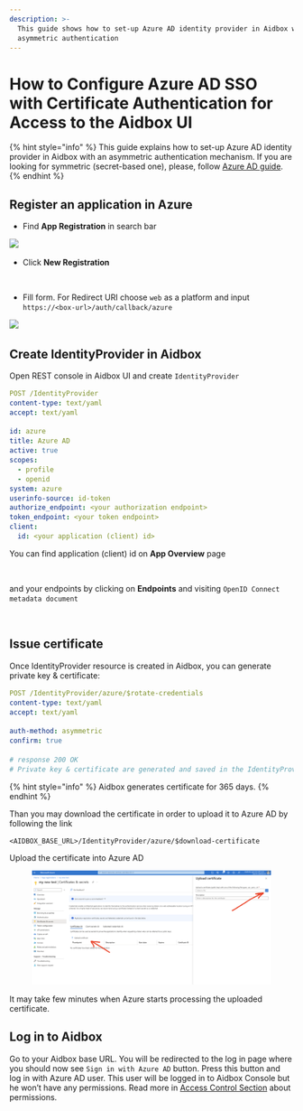 ```yaml
---
description: >-
  This guide shows how to set-up Azure AD identity provider in Aidbox with
  asymmetric authentication
---
```


# How to Configure Azure AD SSO with Certificate Authentication for Access to the Aidbox UI

{% hint style="info" %}
This guide explains how to set-up Azure AD identity provider in Aidbox with an asymmetric authentication mechanism. If you are looking for symmetric (secret-based one), please, follow [Azure AD guide](azure-ad.md).
{% endhint %}

## Register an application in Azure

* Find **App Registration** in search bar

![](../../../.gitbook/assets/azure7.png)

* Click **New Registration**

<figure><img src="../../../.gitbook/assets/spaces_-LHqtKiuedlcKJLm337__uploads_git-blob-83834d5ed70499fcfd4585a9a56febbebaf46af8_azure0.png" alt=""><figcaption></figcaption></figure>

* Fill form. For Redirect URI choose `web` as a platform and input `https://<box-url>/auth/callback/azure`

![](../../../.gitbook/assets/azure4.png)

## Create IdentityProvider in Aidbox

Open REST console in Aidbox UI and create `IdentityProvider`

```yaml
POST /IdentityProvider
content-type: text/yaml
accept: text/yaml

id: azure
title: Azure AD
active: true
scopes:
  - profile
  - openid
system: azure
userinfo-source: id-token
authorize_endpoint: <your authorization endpoint>
token_endpoint: <your token endpoint>
client:
  id: <your application (client) id>
```

You can find application (client) id on **App Overview** page

<figure><img src="../../../.gitbook/assets/spaces_-LHqtKiuedlcKJLm337__uploads_git-blob-4833cc9444c2a38a76f8edc0759fb36622368c90_azure5.png" alt=""><figcaption></figcaption></figure>

and your endpoints by clicking on **Endpoints** and visiting `OpenID Connect metadata document`

<figure><img src="../../../.gitbook/assets/spaces_-LHqtKiuedlcKJLm337__uploads_git-blob-8f857e9e29de04af413036e10747e7eadf94bcad_azure2.png" alt=""><figcaption></figcaption></figure>

## Issue certificate

Once IdentityProvider resource is created in Aidbox, you can generate private key & certificate:

```yaml
POST /IdentityProvider/azure/$rotate-credentials
content-type: text/yaml
accept: text/yaml

auth-method: asymmetric
confirm: true

# response 200 OK
# Private key & certificate are generated and saved in the IdentityProvider
```

{% hint style="info" %}
Aidbox generates certificate for 365 days.
{% endhint %}

Than you may download the certificate in order to upload it to Azure AD by following the link

```
<AIDBOX_BASE_URL>/IdentityProvider/azure/$download-certificate
```

Upload the certificate into Azure AD

<figure><img src="../../../.gitbook/assets/19b0358b-f8d7-48d3-a710-1e1fa54ade08.png" alt=""><figcaption></figcaption></figure>

It may take few minutes when Azure starts processing the uploaded certificate.

## Log in to Aidbox

Go to your Aidbox base URL. You will be redirected to the log in page where you should now see `Sign in with Azure AD` button. Press this button and log in with Azure AD user. This user will be logged in to Aidbox Console but he won’t have any permissions. Read more in [Access Control Section](../../access-control/access-control.md) about permissions.
